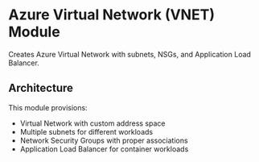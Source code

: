 # Azure Virtual Network (VNET) Module

Creates Azure Virtual Network with subnets, NSGs, and Application Load Balancer.

## Architecture

This module provisions:
- Virtual Network with custom address space
- Multiple subnets for different workloads
- Network Security Groups with proper associations
- Application Load Balancer for container workloads

<!-- BEGIN_TF_DOCS -->
<!-- END_TF_DOCS -->